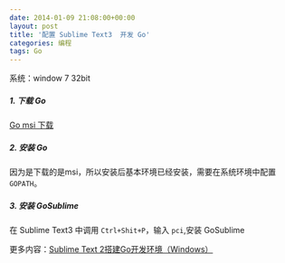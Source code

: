 ```yaml
---
date: 2014-01-09 21:08:00+00:00
layout: post
title: '配置 Sublime Text3  开发 Go'
categories: 编程
tags: Go
---
```


系统：window 7 32bit

##### 1. 下载 Go 
[Go msi 下载](http://www.golangtc.com/download)

##### 2. 安装 Go
因为是下载的是msi，所以安装后基本环境已经安装，需要在系统环境中配置`GOPATH`。

##### 3. 安装 GoSublime
在 Sublime Text3 中调用 `Ctrl+Shit+P`，输入 `pci`,安装 GoSublime  

更多内容：[Sublime Text 2搭建Go开发环境（Windows）](http://blog.haohtml.com/archives/13836)
